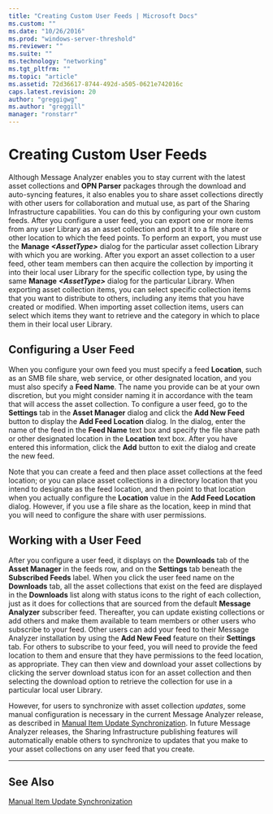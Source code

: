 ```yaml
---
title: "Creating Custom User Feeds | Microsoft Docs"
ms.custom: ""
ms.date: "10/26/2016"
ms.prod: "windows-server-threshold"
ms.reviewer: ""
ms.suite: ""
ms.technology: "networking"
ms.tgt_pltfrm: ""
ms.topic: "article"
ms.assetid: 72d36617-8744-492d-a505-0621e742016c
caps.latest.revision: 20
author: "greggigwg"
ms.author: "greggill"
manager: "ronstarr"
---
```


# Creating Custom User Feeds

Although Message Analyzer enables you to stay current with the latest asset collections and **OPN Parser** packages through the download and auto-syncing features, it also enables you to share asset collections directly with other users for collaboration and mutual use, as part of the Sharing Infrastructure capabilities. You can do this by configuring your own custom feeds. After you configure a user feed, you can export one or more items from any user Library as an asset collection and post it to a file share or other location to which the feed points. To perform an export, you must use the **Manage** ***\<AssetType>*** dialog for the particular asset collection Library with which you are working. After you export an asset collection to a user feed, other team members can then acquire the collection by importing it into their local user Library for the specific collection type, by using the same **Manage** ***\<AssetType>*** dialog for the particular Library. When exporting asset collection items, you can select specific collection items that you want to distribute to others, including any items that you have created or modified. When importing asset collection items, users can select which items they want to retrieve and the category in which to place them in their local user Library.  
  
## Configuring a User Feed  

 When you configure your own feed you must specify a feed **Location**, such as an SMB file share, web service, or other designated location, and you must also specify a **Feed Name**. The name you provide can be at your own discretion, but you might consider naming it in accordance with the team that will access the asset collection. To configure a user feed, go to the **Settings** tab in the **Asset Manager** dialog and click the **Add New Feed** button to display the **Add Feed Location** dialog. In the dialog, enter the name of the feed in the **Feed Name** text box and specify the file share path or other designated location in the **Location** text box. After you have entered this information, click the **Add** button to exit the dialog and create the new feed.  
  
 Note that you can create a feed and then place asset collections at the feed location; or you can place asset collections in a directory location that you intend to designate as the feed location, and then point to that location when you actually configure the **Location** value in the **Add Feed Location** dialog. However, if you use a file share as the location, keep in mind that you will need to configure the share with user permissions.  
  
## Working with a User Feed  

 After you configure a user feed, it displays on the **Downloads** tab of the **Asset Manager** in the feeds row, and on the **Settings** tab beneath the **Subscribed Feeds** label. When you click the user feed name on the **Downloads** tab, all the asset collections that exist on the feed are displayed in the **Downloads** list along with status icons to the right of each collection, just as it does for collections that are sourced from the default **Message Analyzer** subscriber feed. Thereafter, you can update existing collections or add others and make them available to team members or other users who subscribe to your feed. Other users can add your feed to their Message Analyzer installation by using the **Add New Feed** feature on their **Settings** tab. For others to subscribe to your feed, you will need to provide the feed location to them and ensure that they have permissions to the feed location, as appropriate. They can then view and download your asset collections by clicking the server download status icon for an asset collection and then selecting the download option to retrieve the collection for use in a particular local user Library.  
  
 However, for users to synchronize with asset collection *updates*, some manual configuration is necessary in the current Message Analyzer release, as described in [Manual Item Update Synchronization](manual-item-update-synchronization.md). In future Message Analyzer releases, the Sharing Infrastructure publishing features will automatically enable others to synchronize to updates that you make to your asset collections on any user feed that you create.  
  
---  
  
## See Also  

[Manual Item Update Synchronization](manual-item-update-synchronization.md)